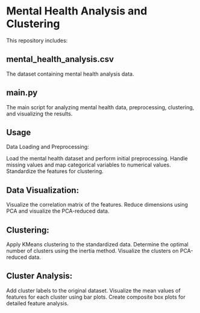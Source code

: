 # Mental Health Analysis and Clustering
This repository includes:

## mental_health_analysis.csv
The dataset containing mental health analysis data.

## main.py
The main script for analyzing mental health data, preprocessing, clustering, and visualizing the results.

## Usage
Data Loading and Preprocessing:

Load the mental health dataset and perform initial preprocessing.
Handle missing values and map categorical variables to numerical values.
Standardize the features for clustering.
## Data Visualization:

Visualize the correlation matrix of the features.
Reduce dimensions using PCA and visualize the PCA-reduced data.
## Clustering:

Apply KMeans clustering to the standardized data.
Determine the optimal number of clusters using the inertia method.
Visualize the clusters on PCA-reduced data.
## Cluster Analysis:

Add cluster labels to the original dataset.
Visualize the mean values of features for each cluster using bar plots.
Create composite box plots for detailed feature analysis.

